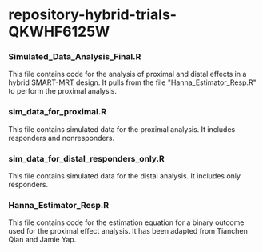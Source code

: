 # repository-hybrid-trials-QKWHF6125W

### Simulated_Data_Analysis_Final.R

This file contains code for the analysis of proximal and distal effects in a hybrid SMART-MRT design. It pulls from the file "Hanna_Estimator_Resp.R" to perform the proximal analysis.

### sim_data_for_proximal.R

This file contains simulated data for the proximal analysis. It includes responders and nonresponders.

### sim_data_for_distal_responders_only.R

This file contains simulated data for the distal analysis. It includes only responders.

### Hanna_Estimator_Resp.R

This file contains code for the estimation equation for a binary outcome used for the proximal effect analysis. It has been adapted from Tianchen Qian and Jamie Yap.
